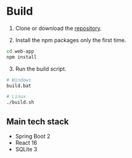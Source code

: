 # Build

1. Clone or download the [repository](https://github.com/shzlw/poli).

2. Install the npm packages only the first time.

```bash
cd web-app
npm install
```

3. Run the build script.

```bash
# Windows
build.bat

# Linux
./build.sh
```

## Main tech stack

* Spring Boot 2
* React 16
* SQLite 3
